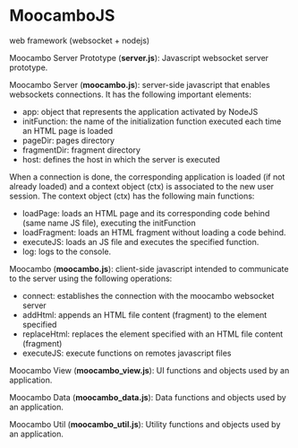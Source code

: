 # MoocamboJS
web framework (websocket + nodejs)

Moocambo Server Prototype (<b>server.js</b>): Javascript websocket server prototype.

Moocambo Server (<b>moocambo.js</b>): server-side javascript that enables websockets connections. It has the following important elements:
- app: object that represents the application activated by NodeJS
- initFunction: the name of the initialization function executed each time an HTML page is loaded
- pageDir: pages directory
- fragmentDir: fragment directory
- host: defines the host in which the server is executed

When a connection is done, the corresponding application is loaded (if not already loaded)
and a context object (ctx) is associated to the new user session. The context object (ctx) has the following main functions:
- loadPage: loads an HTML page and its corresponding code behind (same name JS file), executing the initFunction
- loadFragment: loads an HTML fragment without loading a code behind. 
- executeJS: loads an JS file and executes the specified function.
- log: logs to the console.


Moocambo (<b>moocambo.js</b>): client-side javascript intended to communicate to the server using the following operations:
- connect: establishes the connection with the moocambo websocket server
- addHtml: appends an HTML file content (fragment) to the element specified
- replaceHtml: replaces the element specified with an HTML file content (fragment)
- executeJS: execute functions on remotes javascript files

Moocambo View (<b>moocambo_view.js</b>): UI functions and objects used by an application.

Moocambo Data (<b>moocambo_data.js</b>): Data functions and objects used by an application.

Moocambo Util (<b>moocambo_util.js</b>): Utility functions and objects used by an application.
